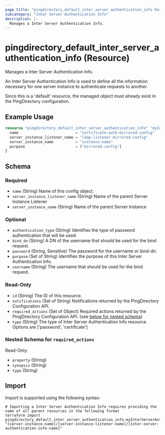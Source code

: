 ```yaml
---
page_title: "pingdirectory_default_inter_server_authentication_info Resource - terraform-provider-pingdirectory"
subcategory: "Inter Server Authentication Info"
description: |-
  Manages a Inter Server Authentication Info.
---
```


# pingdirectory_default_inter_server_authentication_info (Resource)

Manages a Inter Server Authentication Info.

An Inter Server Authentication Info is used to define all the information necessary for one server instance to authenticate requests to another.

Since this is a 'default' resource, the managed object must already exist in the PingDirectory configuration.

## Example Usage

```terraform
resource "pingdirectory_default_inter_server_authentication_info" "myInterServerAuthenticationInfo" {
  name                          = "certificate-auth-mirrored-config"
  server_instance_listener_name = "ldap-listener-mirrored-config"
  server_instance_name          = "instance-name"
  purpose                       = ["mirrored-config"]
}
```

<!-- schema generated by tfplugindocs -->
## Schema

### Required

- `name` (String) Name of this config object.
- `server_instance_listener_name` (String) Name of the parent Server Instance Listener
- `server_instance_name` (String) Name of the parent Server Instance

### Optional

- `authentication_type` (String) Identifies the type of password authentication that will be used.
- `bind_dn` (String) A DN of the username that should be used for the bind request.
- `password` (String, Sensitive) The password for the username or bind-dn.
- `purpose` (Set of String) Identifies the purpose of this Inter Server Authentication Info.
- `username` (String) The username that should be used for the bind request.

### Read-Only

- `id` (String) The ID of this resource.
- `notifications` (Set of String) Notifications returned by the PingDirectory Configuration API.
- `required_actions` (Set of Object) Required actions returned by the PingDirectory Configuration API. (see [below for nested schema](#nestedatt--required_actions))
- `type` (String) The type of Inter Server Authentication Info resource. Options are ['password', 'certificate']

<a id="nestedatt--required_actions"></a>
### Nested Schema for `required_actions`

Read-Only:

- `property` (String)
- `synopsis` (String)
- `type` (String)

## Import

Import is supported using the following syntax:

```shell
# Importing a Inter Server Authentication Info requires providing the name of all parent resources in the following format
terraform import pingdirectory_default_inter_server_authentication_info.myInterServerAuthenticationInfo "[server-instance-name]/[server-instance-listener-name]/[inter-server-authentication-info-name]"
```

